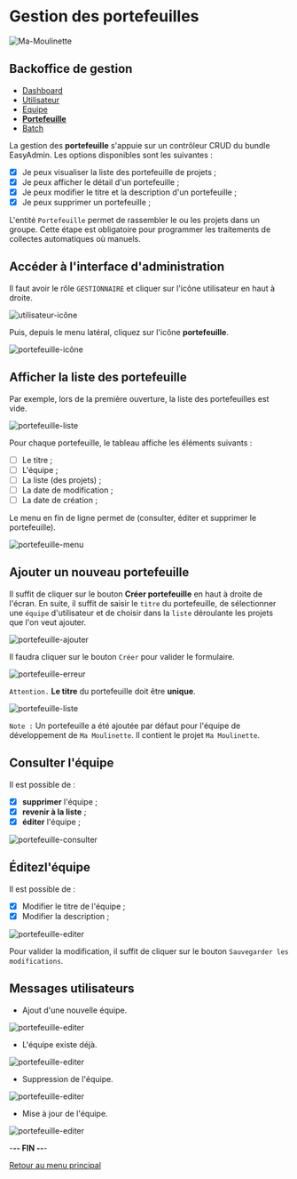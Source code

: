 # Gestion des portefeuilles

![Ma-Moulinette](/documentation/ressources/home-000.jpg)

## Backoffice de gestion

* [Dashboard](/documentation/indicateurs.md)
* [Utilisateur](/documentation/utilisateur.md)
* [Equipe](/documentation/equipe.md)
* [**Portefeuille**](/documentation/portefeuille.md)
* [Batch](/documentation/batch.md)

La gestion des **portefeuille** s'appuie sur un contrôleur CRUD du bundle EasyAdmin. Les options disponibles sont les suivantes :

* [X] Je peux visualiser la liste des portefeuille de projets ;
* [X] Je peux afficher le détail d'un portefeuille ;
* [X] Je peux modifier le titre et la description d'un portefeuille ;
* [X] Je peux supprimer un portefeuille ;

L'entité `Portefeuille` permet de rassembler le ou les projets dans un groupe. Cette étape est obligatoire pour programmer les traitements de collectes automatiques où manuels.

## Accéder à l'interface d'administration

Il faut avoir le rôle `GESTIONNAIRE` et cliquer sur l'icône utilisateur en haut à droite.

![utilisateur-icône](/documentation/ressources/utilisateur-001.jpg)

Puis, depuis le menu latéral, cliquez sur l'icône **portefeuille**.

![portefeuille-icône](/documentation/ressources/portefeuille-000.jpg)

## Afficher la liste des portefeuille

Par exemple, lors de la première ouverture, la liste des portefeuilles est vide.

![portefeuille-liste](/documentation/ressources/portefeuille-001.jpg)

Pour chaque portefeuille, le tableau affiche les éléments suivants  :

* [ ] Le titre ;
* [ ] L'équipe ;
* [ ] La liste (des projets) ;
* [ ] La date de modification ;
* [ ] La date de création ;

Le menu en fin de ligne permet de (consulter, éditer et supprimer le portefeuille).

![portefeuille-menu](/documentation/ressources/utilisateur-003.jpg)

## Ajouter un nouveau portefeuille

Il suffit de cliquer sur le bouton **Créer portefeuille** en haut à droite de l'écran. En suite, il suffit de saisir le `titre` du portefeuille, de sélectionner une `équipe` d'utilisateur et de choisir dans la `liste` déroulante les projets que l'on veut ajouter.

![portefeuille-ajouter](/documentation/ressources/portefeuille-002.jpg)

Il faudra cliquer sur le bouton `Créer` pour valider le formulaire.

![portefeuille-erreur](/documentation/ressources/portefeuille-003.jpg)

`Attention.` **Le titre** du portefeuille doit être **unique**.

![portefeuille-liste](/documentation/ressources/portefeuille-004.jpg)

`Note :` Un portefeuille a été ajoutée par défaut pour l'équipe de développement de `Ma Moulinette`. Il contient le projet `Ma Moulinette`.

## Consulter l'équipe

Il est possible de :

* [x] **supprimer** l'équipe ;
* [x] **revenir à la liste** ;
* [x] **éditer** l'équipe ;

![portefeuille-consulter](/documentation/ressources/portefeuille-005.jpg)

## Éditezl'équipe

Il est possible de :

* [x] Modifier le titre de l'équipe ;
* [x] Modifier la description ;

![portefeuille-editer](/documentation/ressources/portefeuille-006.jpg)

Pour valider la modification, il suffit de cliquer sur le bouton `Sauvegarder les modifications`.

## Messages utilisateurs

* Ajout d'une nouvelle équipe.

![portefeuille-editer](/documentation/ressources/portefeuille-007.jpg)

* L'équipe existe déjà.

![portefeuille-editer](/documentation/ressources/portefeuille-008.jpg)

* Suppression de l'équipe.

![portefeuille-editer](/documentation/ressources/portefeuille-009.jpg)

* Mise à jour de l'équipe.

![portefeuille-editer](/documentation/ressources/portefeuille-010.jpg)

-**-- FIN --**-

[Retour au menu principal](/README.md)
